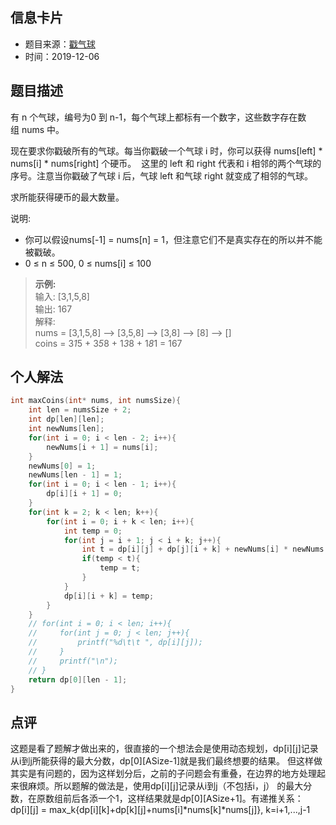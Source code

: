 ## 信息卡片
* 题目来源：[戳气球](https://leetcode-cn.com/problems/burst-balloons/)
* 时间：2019-12-06



## 题目描述
有 n 个气球，编号为0 到 n-1，每个气球上都标有一个数字，这些数字存在数组 nums 中。

现在要求你戳破所有的气球。每当你戳破一个气球 i 时，你可以获得 nums[left] * nums[i] * nums[right] 个硬币。 
这里的 left 和 right 代表和 i 相邻的两个气球的序号。注意当你戳破了气球 i 后，气球 left 和气球 right 就变成了相邻的气球。

求所能获得硬币的最大数量。

说明:

* 你可以假设nums[-1] = nums[n] = 1，但注意它们不是真实存在的所以并不能被戳破。
* 0 ≤ n ≤ 500, 0 ≤ nums[i] ≤ 100
>**示例:** <br> 
输入: [3,1,5,8] <br>
输出: 167  <br>
解释:<br>
nums = [3,1,5,8] --> [3,5,8] -->   [3,8]   -->  [8]  --> [] <br>
coins =  3*1*5      +  3*5*8    +  1*3*8      + 1*8*1   = 167

## 个人解法
```c
int maxCoins(int* nums, int numsSize){
    int len = numsSize + 2;
    int dp[len][len];
    int newNums[len];
    for(int i = 0; i < len - 2; i++){
        newNums[i + 1] = nums[i];
    }
    newNums[0] = 1;
    newNums[len - 1] = 1;
    for(int i = 0; i < len - 1; i++){
        dp[i][i + 1] = 0;
    }
    for(int k = 2; k < len; k++){
        for(int i = 0; i + k < len; i++){
            int temp = 0;
            for(int j = i + 1; j < i + k; j++){
                int t = dp[i][j] + dp[j][i + k] + newNums[i] * newNums[j] * newNums[i + k];
                if(temp < t){
                    temp = t;
                }
            }
            dp[i][i + k] = temp;
        }
    }
    // for(int i = 0; i < len; i++){
    //     for(int j = 0; j < len; j++){
    //         printf("%d\t\t ", dp[i][j]);
    //     }
    //     printf("\n");
    // }
    return dp[0][len - 1];
}
``` 



## 点评
这题是看了题解才做出来的，很直接的一个想法会是使用动态规划，dp[i][j]记录从i到j所能获得的最大分数，dp[0][ASize-1]就是我们最终想要的结果。
但这样做其实是有问题的，因为这样划分后，之前的子问题会有重叠，在边界的地方处理起来很麻烦。所以题解的做法是，使用dp[i][j]记录从i到j（不包括i，j）
的最大分数，在原数组前后各添一个1，这样结果就是dp[0][ASize+1]。有递推关系：<br>
dp[i][j] = max_k{dp[i][k]+dp[k][j]+nums[i]*nums[k]*nums[j]}, k=i+1,...,j-1
